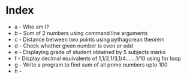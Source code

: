 # Index

+ a - Who am I?
+ b - Sum of 2 numbers using command line arguments
+ c - Distance between two points using pythagorean theorem
+ d - Check whether given number is even or odd
+ e - Displaying grade of student obtained by 5 subjects marks
+ f - Display decimal equivalents of 1,1/2,1/3,1/4.......1/10 using for loop
+ g - Write a program to find sum of all prime numbers upto 100
+ h -
